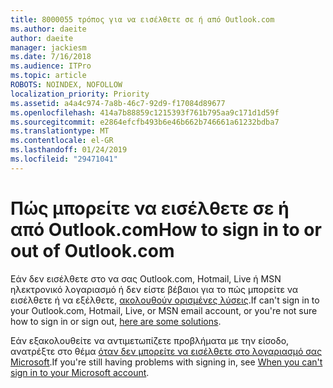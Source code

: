 ```yaml
---
title: 8000055 τρόπος για να εισέλθετε σε ή από Outlook.com
ms.author: daeite
author: daeite
manager: jackiesm
ms.date: 7/16/2018
ms.audience: ITPro
ms.topic: article
ROBOTS: NOINDEX, NOFOLLOW
localization_priority: Priority
ms.assetid: a4a4c974-7a8b-46c7-92d9-f17084d89677
ms.openlocfilehash: 414a7b88859c1215393f761b795aa9c171d1d59f
ms.sourcegitcommit: e2864efcfb493b6e46b662b746661a61232bdba7
ms.translationtype: MT
ms.contentlocale: el-GR
ms.lasthandoff: 01/24/2019
ms.locfileid: "29471041"
---
```

# <a name="how-to-sign-in-to-or-out-of-outlookcom"></a><span data-ttu-id="32a62-102">Πώς μπορείτε να εισέλθετε σε ή από Outlook.com</span><span class="sxs-lookup"><span data-stu-id="32a62-102">How to sign in to or out of Outlook.com</span></span>

<span data-ttu-id="32a62-103">Εάν δεν εισέλθετε στο να σας Outlook.com, Hotmail, Live ή MSN ηλεκτρονικό λογαριασμό ή δεν είστε βέβαιοι για το πώς μπορείτε να εισέλθετε ή να εξέλθετε, [ακολουθούν ορισμένες λύσεις](https://go.microsoft.com/fwlink/p/?linkid=2005840).</span><span class="sxs-lookup"><span data-stu-id="32a62-103">If can't sign in to your Outlook.com, Hotmail, Live, or MSN email account, or you're not sure how to sign in or sign out, [here are some solutions](https://go.microsoft.com/fwlink/p/?linkid=2005840).</span></span>
  
<span data-ttu-id="32a62-104">Εάν εξακολουθείτε να αντιμετωπίζετε προβλήματα με την είσοδο, ανατρέξτε στο θέμα [όταν δεν μπορείτε να εισέλθετε στο λογαριασμό σας Microsoft](https://go.microsoft.com/fwlink/p/?linkid=837479).</span><span class="sxs-lookup"><span data-stu-id="32a62-104">If you're still having problems with signing in, see [When you can't sign in to your Microsoft account](https://go.microsoft.com/fwlink/p/?linkid=837479).</span></span>
  

